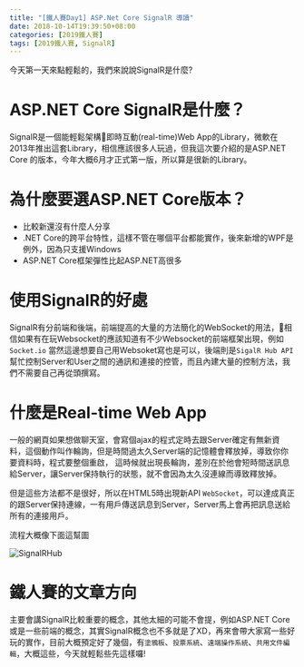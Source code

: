```yaml
---
title: "[鐵人賽Day1] ASP.Net Core SignalR 導讀"
date: 2018-10-14T19:39:50+08:00
categories: [2019鐵人賽]
tags: [2019鐵人賽, SignalR]
---
```

今天第一天來點輕鬆的，我們來說說SignalR是什麼?

# ASP.NET Core SignalR是什麼？
SignalR是一個能輕鬆架構即時互動(real-time)Web App的Library，微軟在2013年推出這套Library，相信應該很多人玩過，但我這次要介紹的是ASP.NET Core 的版本，今年大概6月才正式第一版，所以算是很新的Library。

# 為什麼要選ASP.NET Core版本？
- 比較新還沒有什麼人分享
- .NET Core的跨平台特性，這樣不管在哪個平台都能實作，後來新增的WPF是例外，因為只支援Windows
- ASP.NET Core框架彈性比起ASP.NET高很多

# 使用SignalR的好處
SignalR有分前端和後端，前端提高的大量的方法簡化的WebSocket的用法，相信如果有在玩Websocket的應該知道有不少Websocket的前端框架出現，例如`Socket.io`
當然這邊想要自己用Websoket寫也是可以，後端則是`SigalR Hub API`幫忙控制Server和User之間的通訊和連接的控管，而且內建大量的控制方法，我們不需要自己再從頭撰寫。

# 什麼是Real-time Web App
一般的網頁如果想做聊天室，會寫個ajax的程式定時去跟Server確定有無新資料，這個動作叫作輪詢，但是時間過太久Server端的記憶體會釋放掉，導致你你要資料時，程式要整個重啟，
這時候就出現長輪詢，差別在於他會短時間送訊息給Server，讓Server保持執行的狀態，就不會因為太久沒連線而導致釋放掉。

但是這些方法都不是很好，所以在HTML5時出現新API `WebSocket`，可以達成真正的跟Server保持連線，一有用戶傳送訊息到Server，Server馬上會再把訊息送給所有的連接用戶。

流程大概像下面這幫圖

![SignalRHub](SignalRHub.PNG)



# 鐵人賽的文章方向
主要會講SignalR比較重要的概念，其他太細的可能不會提，例如ASP.NET Core或是一些前端的概念，其實SignalR概念也不多就是了XD，再來會帶大家寫一些好玩的實作，目前大概預定好了幾個，有`塗鴉板`、`投票系統`、`遠端操作系統`、`共用文件編輯`，大概這些，今天就輕鬆些先這樣囉!